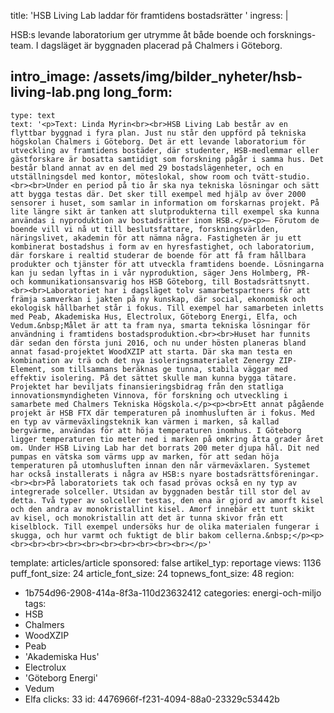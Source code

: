 title: 'HSB Living Lab laddar för framtidens bostadsrätter '
ingress: |
  <p><span class="TextRun SCXW115811359"><span class="NormalTextRun SCXW115811359">HSB:s levande laboratorium ger utrymme åt både boende och forsknings-team. I dagsläget är byggnaden placerad på Chalmers i Göteborg.</span></span>
  </p>
  
intro_image: /assets/img/bilder_nyheter/hsb-living-lab.png
long_form:
  -
    type: text
    text: '<p>Text: Linda Myrin<br><br>HSB Living Lab består av en flyttbar byggnad i fyra plan. Just nu står den uppförd på tekniska högskolan Chalmers i Göteborg. Det är ett levande laboratorium för utveckling av framtidens bostäder, där studenter, HSB-medlemmar eller gästforskare är bosatta samtidigt som forskning pågår i samma hus. Det består bland annat av en del med 29 bostadslägenheter, och en utställningsdel med kontor, möteslokal, show room och tvätt-studio.<br><br>Under en period på tio år ska nya tekniska lösningar och sätt att bygga testas där. Det sker till exempel med hjälp av över 2000 sensorer i huset, som samlar in information om forskarnas projekt. På lite längre sikt är tanken att slutprodukterna till exempel ska kunna användas i nyproduktion av bostadsrätter inom HSB.</p><p>– Förutom de boende vill vi nå ut till beslutsfattare, forskningsvärlden, näringslivet, akademin för att nämna några. Fastigheten är ju ett kombinerat bostadshus i form av en hyresfastighet, och laboratorium, där forskare i realtid studerar de boende för att få fram hållbara produkter och tjänster för att utveckla framtidens boende. Lösningarna kan ju sedan lyftas in i vår nyproduktion, säger Jens Holmberg, PR- och kommunikationsansvarig hos HSB Göteborg, till Bostadsrättsnytt.<br><br>Laboratoriet har i dagsläget tolv samarbetspartners för att främja samverkan i jakten på ny kunskap, där social, ekonomisk och ekologisk hållbarhet står i fokus. Till exempel har samarbeten inletts med Peab, Akademiska Hus, Electrolux, Göteborg Energi, Elfa, och Vedum.&nbsp;Målet är att ta fram nya, smarta tekniska lösningar för användning i framtidens bostadsproduktion.<br><br>Huset har funnits där sedan den första juni 2016, och nu under hösten planeras bland annat fasad-projektet WoodXZIP att starta. Där ska man testa en kombination av trä och det nya isoleringsmaterialet Zenergy ZIP-Element, som tillsammans beräknas ge tunna, stabila väggar med effektiv isolering. På det sättet skulle man kunna bygga tätare. Projektet har beviljats finansieringsbidrag från den statliga innovationsmyndigheten Vinnova, för forskning och utveckling i samarbete med Chalmers Tekniska Högskola.</p><p><br>Ett annat pågående projekt är HSB FTX där temperaturen på inomhusluften är i fokus. Med en typ av värmeväxlingsteknik kan värmen i marken, så kallad bergvärme, användas för att höja temperaturen inomhus. I Göteborg ligger temperaturen tio meter ned i marken på omkring åtta grader året om. Under HSB Living Lab har det borrats 200 meter djupa hål. Dit ned pumpas en vätska som värms upp av marken, för att sedan höja temperaturen på utomhusluften innan den når värmeväxlaren. Systemet har också installerats i några av HSB:s nyare bostadsrättsföreningar.<br><br>På laboratoriets tak och fasad prövas också en ny typ av integrerade solceller. Utsidan av byggnaden består till stor del av detta. Två typer av solceller testas, den ena är gjord av amorft kisel och den andra av monokristallint kisel. Amorf innebär ett tunt skikt av kisel, och monokristallin att det är tunna skivor från ett kiselblock. Till exempel undersöks hur de olika materialen fungerar i skugga, och hur varmt och fuktigt de blir bakom cellerna.&nbsp;</p><p><br><br><br><br><br><br><br><br><br><br></p>'
template: articles/article
sponsored: false
artikel_typ: reportage
views: 1136
puff_font_size: 24
article_font_size: 24
topnews_font_size: 48
region:
  - 1b754d96-2908-414a-8f3a-110d23632412
categories: energi-och-miljo
tags:
  - HSB
  - Chalmers
  - WoodXZIP
  - Peab
  - 'Akademiska Hus'
  - Electrolux
  - 'Göteborg Energi'
  - Vedum
  - Elfa
clicks: 33
id: 4476966f-f231-4094-88a0-23329c53442b
